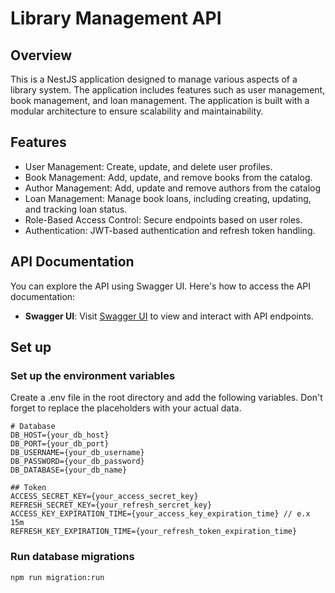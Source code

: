 # Library Management API

## Overview
This is a NestJS application designed to manage various aspects of a library system.
The application includes features such as user management, book management, and loan management.
The application is built with a modular architecture to ensure scalability and maintainability.

## Features
 - User Management: Create, update, and delete user profiles.
 - Book Management: Add, update, and remove books from the catalog.
 - Author Management: Add, update and remove authors from the catalog
 - Loan Management: Manage book loans, including creating, updating, and tracking loan status.
 - Role-Based Access Control: Secure endpoints based on user roles.
 - Authentication: JWT-based authentication and refresh token handling.

## API Documentation
You can explore the API using Swagger UI. Here's how to access the API documentation:
- **Swagger UI**: Visit [Swagger UI](http://localhost:3000/api) to view and interact with API endpoints.

## Set up
### Set up the environment variables
Create a .env file in the root directory and add the following variables. Don't forget to replace the placeholders with your actual data.

```
# Database
DB_HOST={your_db_host}
DB_PORT={your_db_port}
DB_USERNAME={your_db_username}
DB_PASSWORD={your_db_password}
DB_DATABASE={your_db_name}

## Token
ACCESS_SECRET_KEY={your_access_secret_key}
REFRESH_SECRET_KEY={your_refresh_sercret_key}
ACCESS_KEY_EXPIRATION_TIME={your_access_key_expiration_time} // e.x 15m
REFRESH_KEY_EXPIRATION_TIME={your_refresh_token_expiration_time}
```

### Run database migrations
```
npm run migration:run
```



